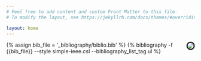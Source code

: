```yaml
---
# Feel free to add content and custom Front Matter to this file.
# To modify the layout, see https://jekyllrb.com/docs/themes/#overriding-theme-defaults

layout: home
---
```


<img style="float: right; border-radius: 50%; border-style: solid" src="/poperagnarok/foto_yo.jpg" class="foto_yo">

{% assign bib_file = '_bibliography/biblio.bib' %}
{% bibliography -f {{bib_file}} --style simple-ieee.csl --bibliography_list_tag ul %}

